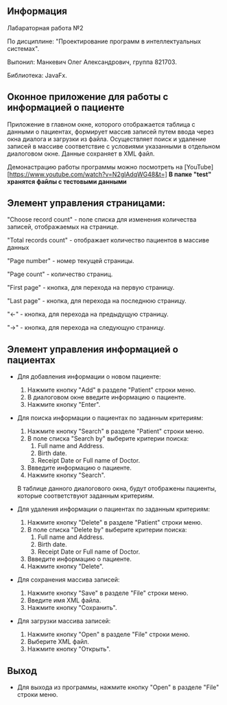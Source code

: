 Информация
------------

Лабараторная работа №2 

По дисциплине: "Проектирование программ в интеллектуальных системах".

Выпонил: Манкевич Олег Александрович, группа 821703.

Библиотека: JavaFx.

**Оконное приложение для работы с информацией о пациенте**
------------
Приложение в главном окне, которого отображается таблица с данными о пациентах, формирует массив записей путем ввода через окна 
диалога и загрузки из файла. Осуществляет поиск и удаление записей в массиве соответствие с условиями указанными в отдельном диалоговом окне. Данные сохраняет в XML файл.

Демонастрацию работы программы можно посмотреть на [YouTube][https://www.youtube.com/watch?v=N2glAdqWG48&t=]
**В папке "test" хранятся файлы с тестовыми данными**

Элемент управления страницами:
---------

"Choose record count" - поле списка для изменения количества записей,
отображаемых на странице.

"Total records count" - отображает количество пациентов в массиве
данных

"Page number" - номер текущей страницы.

"Page count" - количество страниц.

"First page" - кнопка, для перехода на первую страницу.

"Last page" - кнопка, для перехода на последнюю страницу.

"<-" - кнопка, для перехода на предыдущую страницу.

"->" - кнопка, для перехода на следующую страницу.

Элемент управления информацией о пациентах
----
- Для добавления информации о новом пациенте:
    
    1. Нажмите кнопку "Add" в разделе "Patient" строки меню. 
    2. В диалоговом окне введите информацию о пациенте.
    3. Нажмите кнопку "Enter".

- Для поиска информации о пациентах по заданным критериям:

    1. Нажмите кнопку "Search" в разделе "Patient" строки меню. 
    2. В поле списка "Search by" выберите критерии поиска:
        1) Full name and Address.
        2) Birth date.
        3) Receipt Date or Full name of Doctor.
    3. Ввведите информацию о пациенте.
    4. Нажмите кнопку "Search".
    
    В таблице данного диалогового окна, будут отображены пациенты, 
    которые соответствуют заданным критериям.

- Для удаления информации о пациентах по заданным критериям:

    1. Нажмите кнопку "Delete" в разделе "Patient" строки меню. 
    2. В поле списка "Delete by" выберите критерии поиска:
        1) Full name and Address.
        2) Birth date.
        3) Receipt Date or Full name of Doctor.
    3. Ввведите информацию о пациенте.
    4. Нажмите кнопку "Delete".
    
- Для сохранения массива записей:
    
    1. Нажмите кнопку "Save" в разделе "File" строки меню.
    2. Введите имя XML файла.
    3. Нажмите кнопку "Сохранить".
    
- Для загрузки массива записей:
    
    1. Нажмите кнопку "Open" в разделе "File" строки меню.
    2. Выберите XML файл.
    3. Нажмите кнопку "Открыть".

Выход
-----
- Для выхода из программы, нажмите кнопку "Open" 
  в разделе "File" строки меню.
